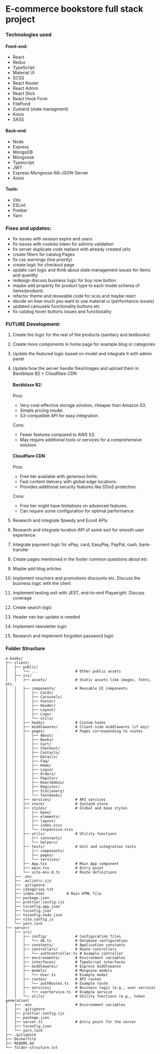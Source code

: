 # E-commerce bookstore full stack project

### Technologies used

#### Front-end:

-   React
-   Redux
-   TypeScript
-   Material UI
-   SCSS
-   React Router
-   React Admin
-   React Slick
-   React Hook Form
-   FilePond
-   Zustand (state managment)
-   Axios
-   SASS

#### Back-end:

-   Node
-   Express
-   MongoDB
-   Mongoose
-   Typescript
-   JWT
-   Express-Mongoose-RA-JSON-Server
-   Axios

#### Tools:

-   Vite
-   ESLint
-   Prettier
-   Yarn

### Fixes and updates:

-   fix issues with session expire and users
-   fix issues with cookies token for admins validation
-   fix server duplicate code replace with already created utils
-   create filters for catalog Pages
-   fix css warnings (low priority)
-   create logic for checkout page
-   update cart logic and think about state management issues for items and quantity
-   redesign discuss business logic for buy now button
-   maybe add property for product type to each model schema of items/products
-   refactor theme and reuseable code for scss and maybe react
-   decide on how much you want to use material ui (performance issues)
-   updated carousels functionality buttons etc
-   fix catalog hover buttons issues and functionality

### FUTURE Development:

1. Create the logic for the rest of the products (sanitary and textbooks)
2. Create more components in home page for example blog or categories
3. Update the featured logic based on model and integrate it with admin panel
4. Update how the server handle files/images and upload them in Backblaze B2 + Cloudflare CDN

    #### Backblaze B2:

    Pros:

    - Very cost-effective storage solution, cheaper than Amazon S3.
    - Simple pricing model.
    - S3-compatible API for easy integration.

    Cons:

    - Fewer features compared to AWS S3.
    - May require additional tools or services for a comprehensive solution.

    #### Cloudflare CDN

    Pros:

    - Free tier available with generous limits.
    - Fast content delivery with global edge locations.
    - Provides additional security features like DDoS protection.

    Cons:

    - Free tier might have limitations on advanced features.
    - Can require some configuration for optimal performance.

5. Research and integrate Speedy and Econt APIs
6. Research and integrate location API of some sort for smooth user experience
7. Integrate payment logic for ePay, card, EasyPay, PayPal, cash, bank-transfer
8. Create pages mentioned in the footer common questions about etc
9. Maybe add blog articles
10. Implement vouchers and promotions discounts etc. Discuss the business logic with the client
11. Implement testing unit with JEST, end-to-end Playwright. Discuss coverage
12. Create search logic
13. Header nav bar update is needed
14. Implement newsletter logic
15. Research and implement forgotten password logic


### Folder Structure
```
e-books/
├── client/
│   ├── public/
│   │   └── ...                 # Other public assets
│   ├── src/
│   │   ├── assets/             # Static assets like images, fonts, etc.
│   │   ├── components/         # Reusable UI components
│   │   │   ├── Cards/
│   │   │   ├── Carousels/
│   │   │   ├── Footer/
│   │   │   ├── Header/
│   │   │   ├── Layout/
│   │   │   ├── Logo/
│   │   │   └── utils/
│   │   ├── hooks/              # Custom hooks
│   │   ├── middlewares/        # Client-side middlewares (if any)
│   │   ├── pages/              # Pages corresponding to routes
│   │   │   ├── About/
│   │   │   ├── Books/
│   │   │   ├── Cart/
│   │   │   ├── Checkout/
│   │   │   ├── Contacts/
│   │   │   ├── Details/
│   │   │   ├── Faq/
│   │   │   ├── Home/
│   │   │   ├── Login/
│   │   │   ├── Orders/
│   │   │   ├── Popular/
│   │   │   ├── ReactAdmin/
│   │   │   ├── Register/
│   │   │   ├── Stationery/
│   │   │   └── Textbooks/
│   │   ├── services/           # API services
│   │   ├── store/              # Zustand store
│   │   ├── styles/             # Global and base styles
│   │   │   ├── base/
│   │   │   ├── elements/
│   │   │   ├── layout/
│   │   │   ├── index.scss
│   │   │   └── responsive.scss
│   │   ├── utils/              # Utility functions
│   │   │   ├── constants/
│   │   │   └── helpers/
│   │   ├── tests/              # Unit and integration tests
│   │   │   ├── components/
│   │   │   ├── pages/
│   │   │   └── services/
│   │   ├── App.tsx             # Main App component
│   │   ├── main.tsx            # Entry point
│   │   └── vite-env.d.ts       # Route definitions
│   ├── .env
│   ├── .eslintrc.cjs
│   ├── .gitignore
│   ├── categories.txt
│   ├── index.html          # Main HTML file
│   ├── package.json
│   ├── prettier.config.cjs
│   ├── tsconfig.app.json
│   ├── tsconfig.json
│   ├── tsconfig.node.json
│   ├── vite.config.js
│   └── yarn.lock
├── server/
│   ├── src/
│   │   ├── config/             # Configuration files
│   │   │   └── db.ts           # Database configuration
│   │   ├── constants/          # Application constants
│   │   ├── controllers/        # Route controllers
│   │   │   └── authController.ts # Example controller
│   │   ├── environments/       # Environment variables
│   │   ├── interfaces/         # TypeScript interfaces
│   │   ├── middlewares/        # Express middlewares
│   │   ├── models/             # Mongoose models
│   │   │   └── User.ts         # Example model
│   │   ├── routes/             # API routes
│   │   │   └── authRoutes.ts   # Example route
│   │   ├── services/           # Business logic (e.g., user service)
│   │   │   └── userService.ts  # Example service
│   │   └── utils/              # Utility functions (e.g., token generation)
│   ├── .env                    # Environment variables
│   ├── .gitignore
│   ├── prettier.config.cjs
│   ├── package.json
│   ├── server.ts               # Entry point for the server
│   ├── tsconfig.json
│   └── yarn.lock
├── .gitignore
├── Dockerfile
├── README.md
└── folder-structure.txt
```
